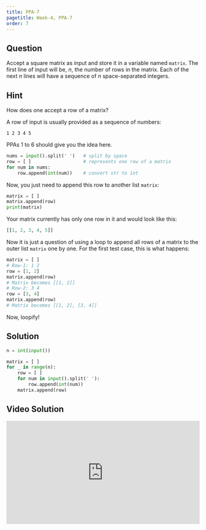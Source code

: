 ```yaml
---
title: PPA-7
pagetitle: Week-4, PPA-7
order: 7
---
```


## Question

Accept a square matrix as input and store it in a variable named `matrix`.  The first line of input will be, $n$, the number of rows in the matrix. Each of the next $n$ lines will have a sequence of $n$ space-separated integers.



## Hint

How does one accept a row of a matrix?

A row of input is usually provided as a sequence of numbers:

```
1 2 3 4 5
```

PPAs 1 to 6 should give you the idea here.

```python
nums = input().split(' ')	# split by space
row = [ ]					# represents one row of a matrix
for num in nums:
    row.append(int(num))	# convert str to int
```

Now, you just need to append this row to another list `matrix`:

```python
matrix = [ ]
matrix.append(row)
print(matrix)
```

Your matrix currently has only one row in it and would look like this:

```python
[[1, 2, 3, 4, 5]]
```

Now it is just a question of using a loop to append all rows of a matrix to the outer list `matrix` one by one. For the first test case, this is what happens:

```python
matrix = [ ]
# Row-1: 1 2
row = [1, 2]
matrix.append(row)
# Matrix becomes [[1, 2]]
# Row-2: 3 4
row = [3, 4]
matrix.append(row)
# Matrix becomes [[1, 2], [3, 4]]
```

Now, loopify!



## Solution

```python
n = int(input())

matrix = [ ]
for _ in range(n):
    row = [ ]
    for num in input().split(' '):
        row.append(int(num))
    matrix.append(row)
```

## Video Solution

<div style="position: relative; padding-bottom: 53.43750000000001%; height: 0;"><iframe src="https://www.loom.com/embed/536d46abdd0140619231426be20aefd3?sid=c47e881a-cbf6-41d1-a8dc-8d5b7010b839" frameborder="0" webkitallowfullscreen mozallowfullscreen allowfullscreen style="position: absolute; top: 0; left: 0; width: 100%; height: 100%;"></iframe></div>

